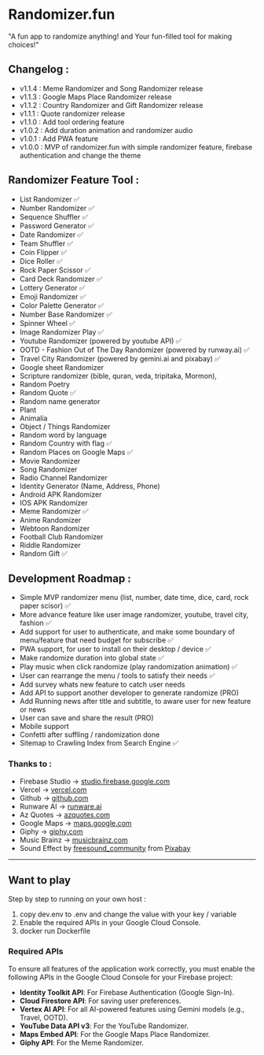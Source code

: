 # Randomizer.fun

"A fun app to randomize anything! and Your fun-filled tool for making choices!"

## Changelog :

- v1.1.4 : Meme Randomizer and Song Randomizer release
- v1.1.3 : Google Maps Place Randomizer release
- v1.1.2 : Country Randomizer and Gift Randomizer release
- v1.1.1 : Quote randomizer release
- v1.1.0 : Add tool ordering feature
- v1.0.2 : Add duration animation and randomizer audio
- v1.0.1 : Add PWA feature
- v1.0.0 : MVP of randomizer.fun with simple randomizer feature, firebase authentication and change the theme

## Randomizer Feature Tool :

- List Randomizer ✅
- Number Randomizer ✅
- Sequence Shuffler ✅
- Password Generator ✅
- Date Randomizer ✅
- Team Shuffler ✅
- Coin Flipper ✅
- Dice Roller ✅
- Rock Paper Scissor ✅
- Card Deck Randomizer ✅
- Lottery Generator ✅
- Emoji Randomizer ✅
- Color Palette Generator ✅
- Number Base Randomizer ✅
- Spinner Wheel ✅
- Image Randomizer Play ✅
- Youtube Randomizer (powered by youtube API) ✅
- OOTD - Fashion Out of The Day Randomizer (powered by runway.ai) ✅
- Travel City Randomizer (powered by gemini.ai and pixabay) ✅
- Google sheet Randomizer
- Scripture randomizer (bible, quran, veda, tripitaka, Mormon),
- Random Poetry
- Random Quote ✅
- Random name generator
- Plant
- Animalia
- Object / Things Randomizer
- Random word by language
- Random Country with flag ✅
- Random Places on Google Maps ✅
- Movie Randomizer
- Song Randomizer
- Radio Channel Randomizer
- Identity Generator (Name, Address, Phone)
- Android APK Randomizer
- IOS APK Randomizer
- Meme Randomizer ✅
- Anime Randomizer
- Webtoon Randomizer
- Football Club Randomizer
- Riddle Randomizer
- Random Gift ✅

## Development Roadmap :

- Simple MVP randomizer menu (list, number, date time, dice, card, rock paper scisor) ✅
- More advance feature like user image randomizer, youtube, travel city, fashion ✅
- Add support for user to authenticate, and make some boundary of menu/feature that need budget for subscribe ✅
- PWA support, for user to install on their desktop / device ✅
- Make randomize duration into global state ✅
- Play music when click randomize (play randomization animation) ✅
- User can rearrange the menu / tools to satisfy their needs ✅
- Add survey whats new feature to catch user needs 
- Add API to support another developer to generate randomize (PRO) 
- Add Running news after title and subtitle, to aware user for new feature or news
- User can save and share the result (PRO)
- Mobile support
- Confetti after suffling / randomization done
- Sitemap to Crawling Index from Search Engine ✅

### Thanks to :

- Firebase Studio → [studio.firebase.google.com](https://studio.firebase.google.com)
- Vercel → [vercel.com](https://vercel.com)
- Github → [github.com](https://github.com)
- Runware AI → [runware.ai](https://runware.ai)
- Az Quotes → [azquotes.com](https://azquotes.com)
- Google Maps → [maps.google.com](https://maps.google.com)
- Giphy → [giphy.com](https://giphy.com)
- Music Brainz → [musicbrainz.com](https://musicbrainz.com)
- Sound Effect by [freesound_community](https://pixabay.com/id/users/freesound_community-46691455/?utm_source=link-attribution&utm_medium=referral&utm_campaign=music&utm_content=63590 "freesound_community") from [Pixabay](https://pixabay.com/sound-effects/037766-8039s-synth-67009/)


---
## Want to play

Step by step to running on your own host :

1.  copy dev.env to .env and change the value with your key / variable
2.  Enable the required APIs in your Google Cloud Console.
3.  docker run Dockerfile

### Required APIs

To ensure all features of the application work correctly, you must enable the following APIs in the Google Cloud Console for your Firebase project:

-   **Identity Toolkit API**: For Firebase Authentication (Google Sign-In).
-   **Cloud Firestore API**: For saving user preferences.
-   **Vertex AI API**: For all AI-powered features using Gemini models (e.g., Travel, OOTD).
-   **YouTube Data API v3**: For the YouTube Randomizer.
-   **Maps Embed API**: For the Google Maps Place Randomizer.
-   **Giphy API**: For the Meme Randomizer.

```